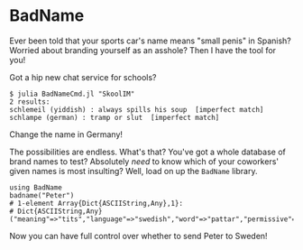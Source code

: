 # BadName

Ever been told that your sports car's name means "small penis" in Spanish? Worried about branding yourself as an asshole? Then I have the tool for you!

Got a hip new chat service for schools?

```
$ julia BadNameCmd.jl "SkoolIM"
2 results:
schlemeil (yiddish) : always spills his soup  [imperfect match]
schlampe (german) : tramp or slut  [imperfect match]
```

Change the name in Germany!

The possibilities are endless. What's that? You've got a whole database of brand names to test? Absolutely _need_ to know which of your coworkers' given names is most insulting? Well, load on up the `BadName` library.

```{julia}
using BadName
badname("Peter")
# 1-element Array{Dict{ASCIIString,Any},1}:
# Dict{ASCIIString,Any}("meaning"=>"tits","language"=>"swedish","word"=>"pattar","permissive"=>false)
```

Now you can have full control over whether to send Peter to Sweden!

